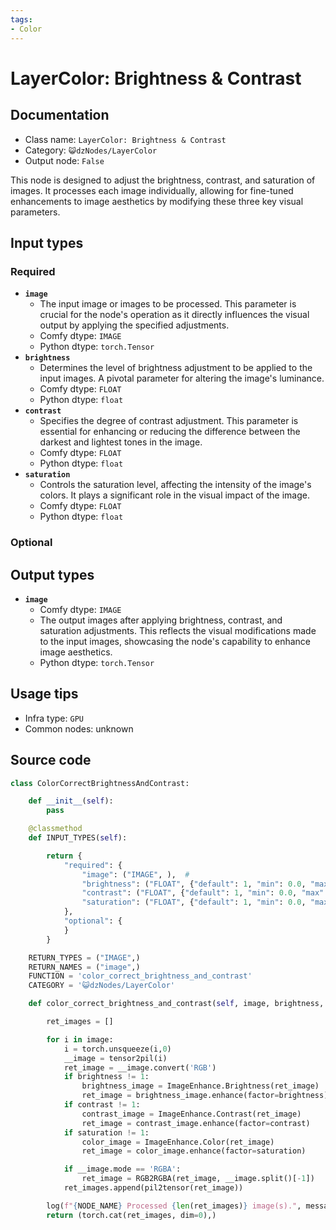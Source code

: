 ```yaml
---
tags:
- Color
---
```


# LayerColor: Brightness & Contrast
## Documentation
- Class name: `LayerColor: Brightness & Contrast`
- Category: `😺dzNodes/LayerColor`
- Output node: `False`

This node is designed to adjust the brightness, contrast, and saturation of images. It processes each image individually, allowing for fine-tuned enhancements to image aesthetics by modifying these three key visual parameters.
## Input types
### Required
- **`image`**
    - The input image or images to be processed. This parameter is crucial for the node's operation as it directly influences the visual output by applying the specified adjustments.
    - Comfy dtype: `IMAGE`
    - Python dtype: `torch.Tensor`
- **`brightness`**
    - Determines the level of brightness adjustment to be applied to the input images. A pivotal parameter for altering the image's luminance.
    - Comfy dtype: `FLOAT`
    - Python dtype: `float`
- **`contrast`**
    - Specifies the degree of contrast adjustment. This parameter is essential for enhancing or reducing the difference between the darkest and lightest tones in the image.
    - Comfy dtype: `FLOAT`
    - Python dtype: `float`
- **`saturation`**
    - Controls the saturation level, affecting the intensity of the image's colors. It plays a significant role in the visual impact of the image.
    - Comfy dtype: `FLOAT`
    - Python dtype: `float`
### Optional
## Output types
- **`image`**
    - Comfy dtype: `IMAGE`
    - The output images after applying brightness, contrast, and saturation adjustments. This reflects the visual modifications made to the input images, showcasing the node's capability to enhance image aesthetics.
    - Python dtype: `torch.Tensor`
## Usage tips
- Infra type: `GPU`
- Common nodes: unknown


## Source code
```python
class ColorCorrectBrightnessAndContrast:

    def __init__(self):
        pass

    @classmethod
    def INPUT_TYPES(self):

        return {
            "required": {
                "image": ("IMAGE", ),  #
                "brightness": ("FLOAT", {"default": 1, "min": 0.0, "max": 3, "step": 0.01}),
                "contrast": ("FLOAT", {"default": 1, "min": 0.0, "max": 3, "step": 0.01}),
                "saturation": ("FLOAT", {"default": 1, "min": 0.0, "max": 3, "step": 0.01}),
            },
            "optional": {
            }
        }

    RETURN_TYPES = ("IMAGE",)
    RETURN_NAMES = ("image",)
    FUNCTION = 'color_correct_brightness_and_contrast'
    CATEGORY = '😺dzNodes/LayerColor'

    def color_correct_brightness_and_contrast(self, image, brightness, contrast, saturation):

        ret_images = []

        for i in image:
            i = torch.unsqueeze(i,0)
            __image = tensor2pil(i)
            ret_image = __image.convert('RGB')
            if brightness != 1:
                brightness_image = ImageEnhance.Brightness(ret_image)
                ret_image = brightness_image.enhance(factor=brightness)
            if contrast != 1:
                contrast_image = ImageEnhance.Contrast(ret_image)
                ret_image = contrast_image.enhance(factor=contrast)
            if saturation != 1:
                color_image = ImageEnhance.Color(ret_image)
                ret_image = color_image.enhance(factor=saturation)

            if __image.mode == 'RGBA':
                ret_image = RGB2RGBA(ret_image, __image.split()[-1])
            ret_images.append(pil2tensor(ret_image))

        log(f"{NODE_NAME} Processed {len(ret_images)} image(s).", message_type='finish')
        return (torch.cat(ret_images, dim=0),)

```
